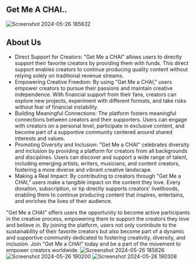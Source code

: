 ## Get Me A CHAI..
![Screenshot 2024-05-26 185632](https://github.com/aadhar-jain/GetMeAChai/assets/128128944/933fec11-fb0f-4f4e-b876-2864c9ae42ea)

## About Us
* Direct Support for Creators: "Get Me a CHAI" allows users to directly support their favorite creators by providing them with funds. This direct support enables creators to continue producing quality content without relying solely on traditional revenue streams.
* Empowering Creative Freedom: By using "Get Me a CHAI," users empower creators to pursue their passions and maintain creative independence. With financial support from their fans, creators can explore new projects, experiment with different formats, and take risks without fear of financial instability.
* Building Meaningful Connections: The platform fosters meaningful connections between creators and their supporters. Users can engage with creators on a personal level, participate in exclusive content, and become part of a supportive community centered around shared interests and values.
* Promoting Diversity and Inclusion: "Get Me a CHAI" celebrates diversity and inclusion by providing a platform for creators from all backgrounds and disciplines. Users can discover and support a wide range of talent, including emerging artists, writers, musicians, and content creators, fostering a more diverse and vibrant creative landscape.
* Making a Real Impact: By contributing to creators through "Get Me a CHAI," users make a tangible impact on the content they love. Every donation, subscription, or tip directly supports creators' livelihoods, enabling them to continue producing content that inspires, entertains, and enriches the lives of their audience.

"Get Me a CHAI" offers users the opportunity to become active participants in the creative process, empowering them to support the creators they love and believe in. By joining the platform, users not only contribute to the sustainability of their favorite creators but also become part of a dynamic and supportive community dedicated to fostering creativity, diversity, and inclusion. Join "Get Me a CHAI" today and be a part of the movement to empower creators worldwide.
![Screenshot 2024-05-26 185826](https://github.com/aadhar-jain/GetMeAChai/assets/128128944/c54abaa6-b3f0-4e00-a875-222095a4deb3)
![Screenshot 2024-05-26 190200](https://github.com/aadhar-jain/GetMeAChai/assets/128128944/fc5f7493-0aa0-4c2c-94d5-0c3670114ea8)
![Screenshot 2024-05-26 190308](https://github.com/aadhar-jain/GetMeAChai/assets/128128944/3f634cfc-08c7-4665-923e-9509fcbc2e14)

